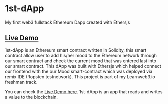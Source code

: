 # 1st-dApp 
My first web3 fullstack Ethereum Dapp created with Ethersjs 
## [Live Demo](https://1st-dapp.netlify.app/) 
1st-dApp is an Ethereum smart contract written in Solidity, this smart contract allow user to add his/her mood to the Ethereum network through our smart contract and check the current mood that was entered last into our smart contract.
This dApp was built with Ethersjs which helped connect our frontend with the our Mood smart-contract which was deployed via remix IDE (Ropsten testnetwork).
This project is part of my Learnweb3.io freshman track.

You can check the [Live Demo here](https://1st-dapp.netlify.app/).
1st-dApp is an app that reads and writes a value to the blockchain.


